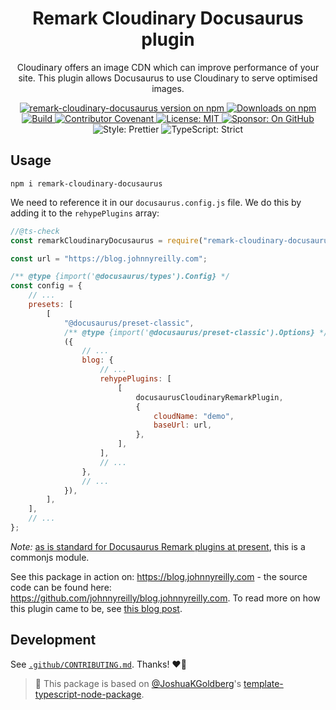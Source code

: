 <h1 align="center">Remark Cloudinary Docusaurus plugin</h1>

<p align="center">Cloudinary offers an image CDN which can improve performance of your site. This plugin allows Docusaurus to use Cloudinary to serve optimised images.</p>

<p align="center">
	<a href="https://www.npmjs.com/package/remark-cloudinary-docusaurus" target="_blank">
		<img alt="remark-cloudinary-docusaurus version on npm" src="https://img.shields.io/npm/v/remark-cloudinary-docusaurus.svg" />
	</a>
	<a href="https://img.shields.io/npm/dm/remark-cloudinary-docusaurus.svg" target="_blank">
		<img alt="Downloads on npm" src="https://img.shields.io/npm/dm/remark-cloudinary-docusaurus.svg" />
	</a>
	<a href="https://github.com/johnnyreilly/remark-cloudinary-docusaurus/actions/workflows/build.yml" target="_blank">
		<img alt="Build" src="https://github.com/johnnyreilly/remark-cloudinary-docusaurus/actions/workflows/build.yml/badge.svg" />
	</a>
	<a href="https://github.com/johnnyreilly/remark-cloudinary-docusaurus/blob/main/.github/CODE_OF_CONDUCT.md" target="_blank">
		<img alt="Contributor Covenant" src="https://img.shields.io/badge/code_of_conduct-enforced-21bb42" />
	</a>
	<a href="https://github.com/johnnyreilly/remark-cloudinary-docusaurus/blob/main/LICENSE.md" target="_blank">
	    <img alt="License: MIT" src="https://img.shields.io/github/license/johnnyreilly/remark-cloudinary-docusaurus?color=21bb42">
    </a>
	<a href="https://github.com/sponsors/johnnyreilly" target="_blank">
    	<img alt="Sponsor: On GitHub" src="https://img.shields.io/badge/sponsor-on_github-21bb42.svg" />
    </a>
	<img alt="Style: Prettier" src="https://img.shields.io/badge/style-prettier-21bb42.svg" />
    <img alt="TypeScript: Strict" src="https://img.shields.io/badge/typescript-strict-21bb42.svg" />
</p>

## Usage

```shell
npm i remark-cloudinary-docusaurus
```

We need to reference it in our `docusaurus.config.js` file. We do this by adding it to the `rehypePlugins` array:

```js
//@ts-check
const remarkCloudinaryDocusaurus = require("remark-cloudinary-docusaurus");

const url = "https://blog.johnnyreilly.com";

/** @type {import('@docusaurus/types').Config} */
const config = {
	// ...
	presets: [
		[
			"@docusaurus/preset-classic",
			/** @type {import('@docusaurus/preset-classic').Options} */
			({
				// ...
				blog: {
					// ...
					rehypePlugins: [
						[
							docusaurusCloudinaryRemarkPlugin,
							{
								cloudName: "demo",
								baseUrl: url,
							},
						],
					],
					// ...
				},
				// ...
			}),
		],
	],
	// ...
};
```

_Note:_ [as is standard for Docusaurus Remark plugins at present](https://docusaurus.io/docs/markdown-features/plugins#installing-plugins), this is a commonjs module.

See this package in action on: <https://blog.johnnyreilly.com> - the source code can be found here: <https://github.com/johnnyreilly/blog.johnnyreilly.com>. To read more on how this plugin came to be, see [this blog post](https://blog.johnnyreilly.com/2022/12/26/docusaurus-image-cloudinary-remark-plugin).

## Development

See [`.github/CONTRIBUTING.md`](./.github/CONTRIBUTING.md).
Thanks! ❤️🌻

> 💙 This package is based on [@JoshuaKGoldberg](https://github.com/JoshuaKGoldberg)'s [template-typescript-node-package](https://github.com/JoshuaKGoldberg/template-typescript-node-package).
